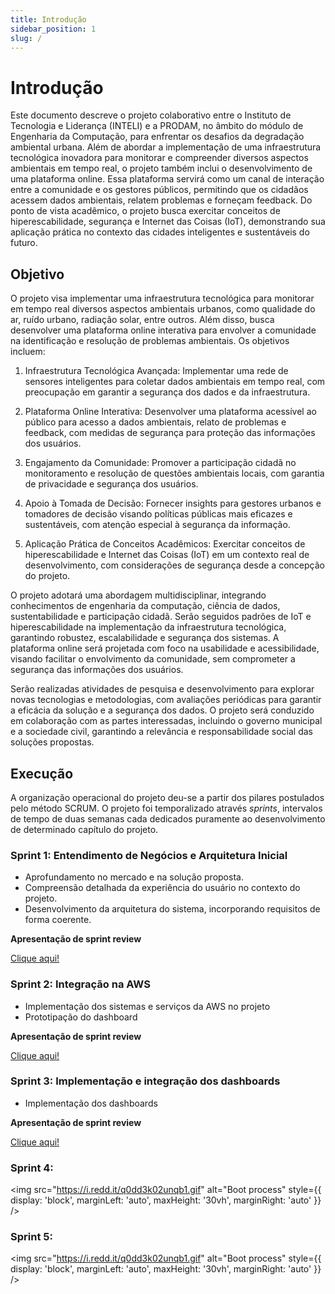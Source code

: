 ```yaml
---
title: Introdução
sidebar_position: 1
slug: /
---
```


# Introdução

Este documento descreve o projeto colaborativo entre o Instituto de Tecnologia e Liderança (INTELI) e a PRODAM, no âmbito do módulo de Engenharia da Computação, para enfrentar os desafios da degradação ambiental urbana. Além de abordar a implementação de uma infraestrutura tecnológica inovadora para monitorar e compreender diversos aspectos ambientais em tempo real, o projeto também inclui o desenvolvimento de uma plataforma online. Essa plataforma servirá como um canal de interação entre a comunidade e os gestores públicos, permitindo que os cidadãos acessem dados ambientais, relatem problemas e forneçam feedback. Do ponto de vista acadêmico, o projeto busca exercitar conceitos de hiperescabilidade, segurança e Internet das Coisas (IoT), demonstrando sua aplicação prática no contexto das cidades inteligentes e sustentáveis do futuro.

## Objetivo

O projeto visa implementar uma infraestrutura tecnológica para monitorar em tempo real diversos aspectos ambientais urbanos, como qualidade do ar, ruído urbano, radiação solar, entre outros. Além disso, busca desenvolver uma plataforma online interativa para envolver a comunidade na identificação e resolução de problemas ambientais. Os objetivos incluem:

1. Infraestrutura Tecnológica Avançada: Implementar uma rede de sensores inteligentes para coletar dados ambientais em tempo real, com preocupação em garantir a segurança dos dados e da infraestrutura.

2. Plataforma Online Interativa: Desenvolver uma plataforma acessível ao público para acesso a dados ambientais, relato de problemas e feedback, com medidas de segurança para proteção das informações dos usuários.

3. Engajamento da Comunidade: Promover a participação cidadã no monitoramento e resolução de questões ambientais locais, com garantia de privacidade e segurança dos usuários.

4. Apoio à Tomada de Decisão: Fornecer insights para gestores urbanos e tomadores de decisão visando políticas públicas mais eficazes e sustentáveis, com atenção especial à segurança da informação.

5. Aplicação Prática de Conceitos Acadêmicos: Exercitar conceitos de hiperescabilidade e Internet das Coisas (IoT) em um contexto real de desenvolvimento, com considerações de segurança desde a concepção do projeto.

O projeto adotará uma abordagem multidisciplinar, integrando conhecimentos de engenharia da computação, ciência de dados, sustentabilidade e participação cidadã. Serão seguidos padrões de IoT e hiperescabilidade na implementação da infraestrutura tecnológica, garantindo robustez, escalabilidade e segurança dos sistemas. A plataforma online será projetada com foco na usabilidade e acessibilidade, visando facilitar o envolvimento da comunidade, sem comprometer a segurança das informações dos usuários.

Serão realizadas atividades de pesquisa e desenvolvimento para explorar novas tecnologias e metodologias, com avaliações periódicas para garantir a eficácia da solução e a segurança dos dados. O projeto será conduzido em colaboração com as partes interessadas, incluindo o governo municipal e a sociedade civil, garantindo a relevância e responsabilidade social das soluções propostas.

## Execução

A organização operacional do projeto deu-se a partir dos pilares postulados pelo método SCRUM. O projeto foi temporalizado através *sprints*, intervalos de tempo de duas semanas cada dedicados puramente ao desenvolvimento de determinado capítulo do projeto. 

### Sprint 1: Entendimento de Negócios e Arquitetura Inicial

- Aprofundamento no mercado e na solução proposta.
- Compreensão detalhada da experiência do usuário no contexto do projeto.
- Desenvolvimento da arquitetura do sistema, incorporando requisitos de forma coerente.

**Apresentação de sprint review**

[Clique aqui!](<../static/pdf/Grupo 2 Megamente - Sprint 1.pdf>)


### Sprint 2: Integração na AWS

- Implementação dos sistemas e serviços da AWS no projeto
- Prototipação do dashboard

**Apresentação de sprint review**

[Clique aqui!](<../static/pdf/Grupo 2 Megamente - Sprint 2.pdf>)

### Sprint 3: Implementação e integração dos dashboards

- Implementação dos dashboards

**Apresentação de sprint review**

[Clique aqui!](<../static/pdf/Grupo 2 Megamente - Sprint 3.pdf>)

### Sprint 4: 
<img src="https://i.redd.it/q0dd3k02unqb1.gif" alt="Boot process" style={{ display: 'block', marginLeft: 'auto', maxHeight: '30vh', marginRight: 'auto' }} />

### Sprint 5: 
<img src="https://i.redd.it/q0dd3k02unqb1.gif" alt="Boot process" style={{ display: 'block', marginLeft: 'auto', maxHeight: '30vh', marginRight: 'auto' }} />